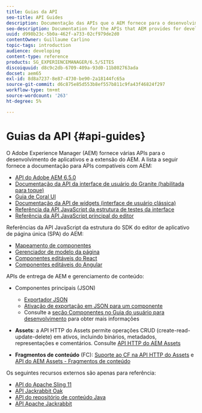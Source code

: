 ```yaml
---
title: Guias da API
seo-title: API Guides
description: Documentação das APIs que o AEM fornece para o desenvolvimento de aplicativos
seo-description: Documentation for the APIs that AEM provides for developing applications
uuid: d998b23c-5b0a-462f-a733-02cf979de2d0
contentOwner: Guillaume Carlino
topic-tags: introduction
audience: developing
content-type: reference
products: SG_EXPERIENCEMANAGER/6.5/SITES
discoiquuid: d8c9c2db-6709-409a-93d0-11b802763ada
docset: aem65
exl-id: 8d8a7237-8e87-4730-be90-2a18144fc65a
source-git-commit: d6c875e85d553b8ef557b811c9fa43f46824f297
workflow-type: tm+mt
source-wordcount: '263'
ht-degree: 5%

---
```


# Guias da API {#api-guides}

O Adobe Experience Manager (AEM) fornece várias APIs para o desenvolvimento de aplicativos e a extensão do AEM. A lista a seguir fornece a documentação para APIs compatíveis com AEM:

* [API do Adobe AEM 6.5.0](https://www.adobe.io/experience-manager/reference-materials/6-5/javadoc/index.html)
* [Documentação da API da interface de usuário do Granite (habilitada para toque)](https://www.adobe.io/experience-manager/reference-materials/6-5/granite-ui/api/index.html)
* [Guia de Coral UI](https://www.adobe.io/experience-manager/reference-materials/6-5/coral-ui/coralui3/index.html)
* [Documentação da API de widgets (interface de usuário clássica)](https://www.adobe.io/experience-manager/reference-materials/6-5/widgets-api/index.html)
* [Referência da API JavaScript da estrutura de testes da interface](https://www.adobe.io/experience-manager/reference-materials/6-5/test-api/index.html)
* [Referência da API JavaScript principal do editor](https://www.adobe.io/experience-manager/reference-materials/6-5/jsdoc/ui-touch/editor-core/index.html)

Referências da API JavaScript da estrutura do SDK do editor de aplicativo de página única (SPA) do AEM:

* [Mapeamento de componentes](https://www.npmjs.com/package/@adobe/aem-spa-component-mapping)
* [Gerenciador de modelo da página](https://www.npmjs.com/package/@adobe/aem-spa-page-model-manager)
* [Componentes editáveis do React](https://www.npmjs.com/package/@adobe/aem-react-editable-components)
* [Componentes editáveis do Angular](https://www.npmjs.com/package/@adobe/aem-angular-editable-components)

APIs de entrega de AEM e gerenciamento de conteúdo:

* Componentes principais (JSON)

   * [Exportador JSON](/help/sites-developing/json-exporter.md)
   * [Ativação de exportação em JSON para um componente](/help/sites-developing/json-exporter-components.md)
   * Consulte a [seção Componentes no Guia do usuário para desenvolvimento](/help/sites-developing/home.md) para obter mais informações

* **Assets**: a API HTTP do Assets permite operações CRUD (create-read-update-delete) em ativos, incluindo binários, metadados, representações e comentários. Consulte [API HTTP do AEM Assets](/help/assets/mac-api-assets.md)

* **Fragmentos de conteúdo** (FC): [Suporte ao CF na API HTTP do Assets](/help/assets/assets-api-content-fragments.md) e [API do AEM Assets - Fragmentos de conteúdo](https://www.adobe.io/experience-manager/reference-materials/6-5/assets-api-content-fragments/index.html)

Os seguintes recursos externos são apenas para referência:

* [API do Apache Sling 11](https://sling.apache.org/apidocs/sling11/)
* [API Jackrabbit Oak](https://jackrabbit.apache.org/oak/docs/oak_api/overview.html)
* [API do repositório de conteúdo Java](https://www.adobe.io/experience-manager/reference-materials/spec/javax.jcr/javadocs/jcr-2.0/index.html)
* [API Apache Jackrabbit](https://jackrabbit.apache.org/api)
